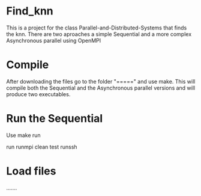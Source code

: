 # Find_knn
This is a project for the class Parallel-and-Distributed-Systems that finds the knn.
There are two aproaches a simple Sequential and a more complex Asynchronous parallel using OpenMPI

# Compile 

After downloading the files go to the folder "=====" and use make.
This will compile both the Sequential and the Asynchronous parallel versions and will produce two executables.

# Run the Sequential

Use make run 


run runmpi clean test runssh

# Load files

.......
